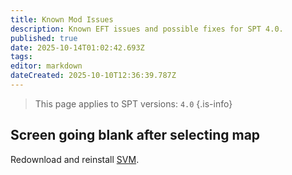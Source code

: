 ```yaml
---
title: Known Mod Issues
description: Known EFT issues and possible fixes for SPT 4.0.
published: true
date: 2025-10-14T01:02:42.693Z
tags: 
editor: markdown
dateCreated: 2025-10-10T12:36:39.787Z
---
```


> This page applies to SPT versions: `4.0`
{.is-info}


## Screen going blank after selecting map
Redownload and reinstall [SVM](<https://forge.sp-tarkov.com/mod/236/server-value-modifier-svm>).